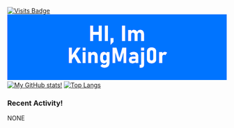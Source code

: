 [![Visits Badge](https://badges.pufler.dev/visits/misly16/misly16)](https://badges.pufler.dev)
[![Profile](https://raw.githubusercontent.com/kingmaj0r/KingMaj0r/master/index.png)](https://github.com/KingMaj0r)
<br>
[![My GitHub stats!](https://github-readme-stats.vercel.app/api?username=misly16&show_icons=true&theme=dracula)](https://github.com/KingMaj0r)
[![Top Langs](https://github-readme-stats.vercel.app/api/top-langs/?username=misly16&theme=dracula&layout=compact)](https://github.com/KingMaj0r)
<br>


### Recent Activity!
<!--START_SECTION:activity-->
NONE 
<!--END_SECTION:activity-->

